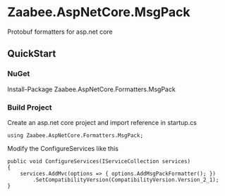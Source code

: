 # Zaabee.AspNetCore.MsgPack

Protobuf formatters for asp.net core

## QuickStart

### NuGet

Install-Package Zaabee.AspNetCore.Formatters.MsgPack

### Build Project

Create an asp.net core project and import reference in startup.cs

```CSharp
using Zaabee.AspNetCore.Formatters.MsgPack;
```

Modify the ConfigureServices like this

```CSharp
public void ConfigureServices(IServiceCollection services)
{
    services.AddMvc(options => { options.AddMsgPackFormatter(); })
        .SetCompatibilityVersion(CompatibilityVersion.Version_2_1);
}
```
